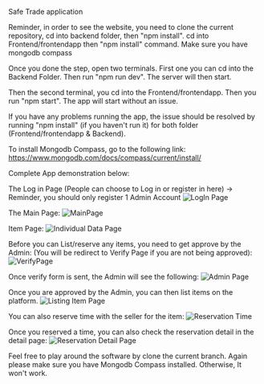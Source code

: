 Safe Trade application

Reminder, in order to see the website, you need to clone the current repository, cd into backend folder, then "npm install". cd into Frontend/frontendapp then "npm install" command. Make sure you have mongodb compass

Once you done the step, open two terminals. First one you can cd into the Backend Folder. Then run "npm run dev". The server will then start.

Then the second terminal, you cd into the Frontend/frontendapp. Then you run "npm start". The app will start without an issue.

If you have any problems running the app, the issue should be resolved by running "npm install" (if you haven't run it) for both folder (Frontend/frontendapp & Backend). 

To install Mongodb Compass, go to the following link: https://www.mongodb.com/docs/compass/current/install/



Complete App demonstration below:

The Log in Page (People can choose to Log in or register in here) -> Reminder, you should only register 1 Admin Account 
![LogIn Page](https://github.com/user-attachments/assets/18243c60-fbe6-4ac5-bb2a-2824c54d0045)

The Main Page: 
![MainPage](https://github.com/user-attachments/assets/28b03684-edbb-444d-b37c-b45d626e69eb)

Item Page:
![Individual Data Page](https://github.com/user-attachments/assets/64e76200-eaea-4bbe-ba34-54e55bb14649)

Before you can List/reserve any items, you need to get approve by the Admin: (You will be redirect to Verify Page if you are not being approved):
![VerifyPage](https://github.com/user-attachments/assets/d5df1b08-065a-46e3-a9d0-1198c90b81d9)

Once verify form is sent, the Admin will see the following: 
![Admin Page](https://github.com/user-attachments/assets/cea964dd-8fe8-4e0e-afda-6c5725cc095d)




Once you are approved by the Admin, you can then list items on the platform.
![Listing Item Page](https://github.com/user-attachments/assets/29d888d5-b75d-4e4c-aa70-5cd5e774fd8e)

You can also reserve time with the seller for the item:
![Reservation Time](https://github.com/user-attachments/assets/c2571789-2bde-4245-b444-ada8344bf0cc)

Once you reserved a time, you can also check the reservation detail in the detail page:
![Reservation Detail Page](https://github.com/user-attachments/assets/df349f8b-54f3-496e-84ed-33b4bebbf754)


Feel free to play around the software by clone the current branch. Again please make sure you have Mongodb Compass installed. Otherwise, It won't work.




